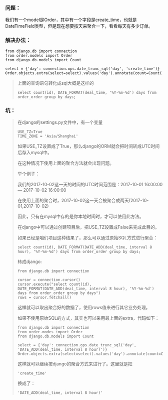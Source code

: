 ### 问题：

我们有一个model是Order，其中有一个字段是create_time，也就是DateTimeField类型，但是现在想要按天来聚合一下，看看每天有多少订单。

### 解决办法：

```
from django.db import connection
from order.models import Order
from django.db.models import Count

select = {'day': connection.ops.date_trunc_sql('day', 'create_time')}
Order.objects.extra(select=select).values('day').annotate(count=Count('id'))
```

> 上面的查询语句转化成sql大概是这样的
>
> ```
> select count(id), DATE_FORMAT(deal_time, '%Y-%m-%d') days from order_order group by days;
> ```

### 坑：

> 在django的settings.py文件中，有一个变量
>
> ```
> USE_TZ=True
> TIME_ZONE = 'Asia/Shanghai'
> ```
>
> 如果USE_TZ设置成了True，那么django的ORM就会把时间转成UTC时间后存入mysql中。
>
> 在这种情况下使用上面的聚合方法就会出现问题。
>
> 举个例子：
>
> 我们的2017-10-02这一天的时间的UTC时间范围是：2017-10-01 16:00:00  — 2017-10-02 16:00:00
>
> 在使用上面的聚合时，2017-10-02这一天会被聚合成两天(2017-10-01,2017-10-02)
>
> 因此，只有在mysql中存的是你本地时间时，才可以使用此方法。
>
> 在django中可以通过创建项目后，把USE_TZ设置成False来完成此目的。
>
> 如果已经是咱们项目这种结果了，那么可以通过原始SQL方式进行聚合：
>
> ```
> select count(id), DATE_FORMAT(DATE_ADD(deal_time, interval 8 hour), '%Y-%m-%d') days from order_order group by days;
> ```
>
> 转成django:
>
> ```
> from django.db import connection
>
> cursor = connection.cursor()
> cursor.execute("select count(id), DATE_FORMAT(DATE_ADD(deal_time, interval 8 hour), '%Y-%m-%d') days from order_order group by days")
> rows = cursor.fetchall()
> ```
>
> 这样就可以取出聚合好的数据了，使用rows值来进行其它业务处理。
>
> 如果不使用原始SQL的方式，其实也可以采用最上面的extra，代码如下：
>
> ```
> from django.db import connection
> from order.modes import Order
> from django.db.models import Count
>
> select = {'day': connection.ops.date_trunc_sql('day', 'DATE_ADD(deal_time, interval 8 hour)')}
> Order.objects.extra(select=select).values('day').annotate(count=Count('id'))
> ```
>
> 这样就可以继续按django的聚合方式来进行了。这里就是把
>
> ```
> 'create_time'
> ```
>
> 换成了：
>
> ```
> 'DATE_ADD(deal_time, interval 8 hour)'
> ```